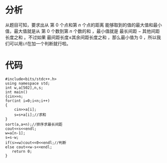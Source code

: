 # 分析
从题目可知，要求出从 第 $0$ 个点和第 $n$ 个点的距离 能够取到的值的最大值和最小值，最大值就是从 第 $0$ 个数到第 $n$ 个数的和 ，最小值就是 最长间距 $-$ 其他间距长度之和 。不过如果 最间距长度$≤$其余间距长度之和 ，那么最小值为 $0$ ，所以我们可以用``` if ```在加一个判断就行啦。
# 代码
```
#include<bits/stdc++.h>
using namespace std;
int w,a[502],n,s;
int main()
{cin>>n;
for(int i=0;i<n;i++)
{
	cin>>a[i];
	s=s+a[i];//求和
}
sort(a,a+n);//排序求最长间距
cout<<s<<endl;
w=a[n-1];
s=s-w;
if(s>=w)cout<<0<<endl;//判断
else cout<<w-s<<endl;
   return 0;
}
```
